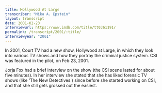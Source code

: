 ```yaml
---
title: Hollywood At Large
transcriber: "Mika A. Epstein"
layout: transcript
date: 2001-02-23
interviewurl: https://www.imdb.com/title/tt0361191/
permalink: /transcript/2001/:title/
interviewyear: "2001"
---
```


In 2001, Court TV had a new show, Hollywood at Large, in which they look into various TV shows and how they portray the criminal justice system. CSI was featured in the pilot, on Feb 23, 2001.

Jorja Fox had a brief interview on the show (the CSI scene lasted for about five minutes). In her interview she stated that she has liked forensic TV shows (like 'The New Detectives') since before she started working on CSI, and that she still gets grossed out the easiest.

